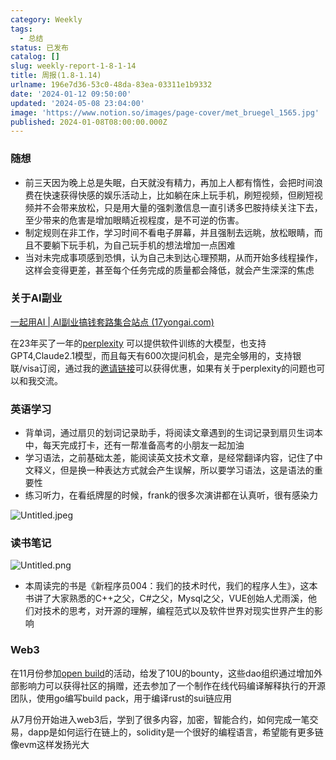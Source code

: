 ```yaml
---
category: Weekly
tags:
  - 总结
status: 已发布
catalog: []
slug: weekly-report-1-8-1-14
title: 周报(1.8-1.14)
urlname: 196e7d36-53c0-48da-83ea-03311e1b9332
date: '2024-01-12 09:50:00'
updated: '2024-05-08 23:04:00'
image: 'https://www.notion.so/images/page-cover/met_bruegel_1565.jpg'
published: 2024-01-08T08:00:00.000Z
---
```


### 随想

- 前三天因为晚上总是失眠，白天就没有精力，再加上人都有惰性，会把时间浪费在快速获得快感的娱乐活动上，比如躺在床上玩手机，刷短视频，但刷短视频并不会带来放松，只是用大量的强刺激信息一直引诱多巴胺持续关注下去，至少带来的危害是增加眼睛近视程度，是不可逆的伤害。
- 制定规则在非工作，学习时间不看电子屏幕，并且强制去远眺，放松眼睛，而且不要躺下玩手机，为自己玩手机的想法增加一点困难
- 当对未完成事项感到恐惧，认为自己未到达心理预期，从而开始多线程操作，这样会变得更差，甚至每个任务完成的质量都会降低，就会产生深深的焦虑

### 关于AI副业


[一起用AI | AI副业搞钱套路集合站点 (17yongai.com)](https://17yongai.com/)


在23年买了一年的[perplexity](https://www.perplexity.ai/) 可以提供软件训练的大模型，也支持GPT4,Claude2.1模型，而且每天有600次提问机会，是完全够用的，支持银联/visa订阅，通过我的[邀请链接](https://perplexity.ai/pro?referral_code=SGJ7X87B)可以获得优惠，如果有关于perplexity的问题也可以和我交流。


### 英语学习

- 背单词，通过扇贝的划词记录助手，将阅读文章遇到的生词记录到扇贝生词本中，每天完成打卡，还有一帮准备高考的小朋友一起加油
- 学习语法，之前基础太差，能阅读英文技术文章，是经常翻译内容，记住了中文释义，但是换一种表达方式就会产生误解，所以要学习语法，这是语法的重要性
- 练习听力，在看纸牌屋的时候，frank的很多次演讲都在认真听，很有感染力

![Untitled.jpeg](https://prod-files-secure.s3.us-west-2.amazonaws.com/5d24fe63-e567-4804-86f9-9fdc62e13082/c33f3733-be40-431e-a494-10399ac86f32/Untitled.jpeg?X-Amz-Algorithm=AWS4-HMAC-SHA256&X-Amz-Content-Sha256=UNSIGNED-PAYLOAD&X-Amz-Credential=ASIAZI2LB466UUNVF7XB%2F20250201%2Fus-west-2%2Fs3%2Faws4_request&X-Amz-Date=20250201T053432Z&X-Amz-Expires=3600&X-Amz-Security-Token=IQoJb3JpZ2luX2VjEMb%2F%2F%2F%2F%2F%2F%2F%2F%2F%2FwEaCXVzLXdlc3QtMiJGMEQCIGKLkQJVO6MxV2QYd5Z3yZBw43rhU809jmCT%2BrMvMX7bAiAzh1SM2%2FciQLZZL45CIVCs9z4VhQUuZh2q1vOgArnOfCqIBAjO%2F%2F%2F%2F%2F%2F%2F%2F%2F%2F8BEAAaDDYzNzQyMzE4MzgwNSIMQ2N212uvvkYuTzQeKtwDzA1GGtb7lCJ4JHn9Ncfhk9uxQFoT2tKS5JtpJ21mFDMz%2B6iHXY%2BIElTobGIy1BxPY7QkQtUIM3s6rtOxaMMfLxlD1JuaWaY%2BaaZSD5Mkc0tvO%2BqIlPcjBHiF8oZFMmaEn7Bm3EnamQzcCBUzlxb%2F2nltCFxZ5PRUwW5%2B%2BK40%2Bpj1YrUkVbS0I0umYchXSuZK47QfUSn6XCI4gtuMIuACcyuwHcZS713a%2FVi2WRWUHr3pbuuIXTXUGkcv%2BkXxKj1xIVhkDRMyctu7Wfdi2E5KyxcaTb0f151yUoEeaNSv%2FzxS6Jthcgye4mIL3xz2rMqLRMam%2Bc%2BbWWtSYARAaiVghFb7527MkiIusGn97qRtQiOi%2Fy8bz6rsg0ZfWfcu1ISVrwUE%2B3FrV2xscXak9ShA0X9XkT7Z7Mzc4PLsO4vnIp7hvr9ac1VjRxhH37thWfcoQVtRR1Nn5jsgVUsjrjZEYGvVit0T1tqrfUey%2F3C5%2FEiW422oVTkmeI5B4GinxYH39Pq3k%2BBhA2a8xWLlAqgHoH%2BxFRHE9srPFMKu0Ks95GlDWdKr6r%2BjL5usR%2FPF4G5TetW%2FHKIXD%2BZi1hhaehkgvLGk%2F8OBtGLMdxa9M46Nbhdi4Zak66dDLU4gKEUw6N32vAY6pgFZroB2CAcxSjIK4yZkywyRq9Q7C4t8XAmnZ%2FKfthOZP0ZcST8lrlRK3M3XahuCgD29EtaNZgCZId51Q6rSW8keIoOW0ThFBB6%2FPcDwMk7W8XsvJ5WBn2mATpm3UIvHR7MhovRuL1bzakvOFyAOzhVNGamkhHnbLVQ9%2BJ4qFV5KGBHD3cpCJ3UEbvf7ILo3wxyBp6KqOPGY9dxbkIpZthf0mM0KNtEW&X-Amz-Signature=2f5cf57cc0d2ffa57cbd1a73fb314c0bba0b6d7757e9a46019d94820772f9249&X-Amz-SignedHeaders=host&x-id=GetObject)


### 读书笔记


![Untitled.png](https://prod-files-secure.s3.us-west-2.amazonaws.com/5d24fe63-e567-4804-86f9-9fdc62e13082/96aa439a-1c95-4054-aa84-ef4e0c8eb5d1/Untitled.png?X-Amz-Algorithm=AWS4-HMAC-SHA256&X-Amz-Content-Sha256=UNSIGNED-PAYLOAD&X-Amz-Credential=ASIAZI2LB466UUNVF7XB%2F20250201%2Fus-west-2%2Fs3%2Faws4_request&X-Amz-Date=20250201T053432Z&X-Amz-Expires=3600&X-Amz-Security-Token=IQoJb3JpZ2luX2VjEMb%2F%2F%2F%2F%2F%2F%2F%2F%2F%2FwEaCXVzLXdlc3QtMiJGMEQCIGKLkQJVO6MxV2QYd5Z3yZBw43rhU809jmCT%2BrMvMX7bAiAzh1SM2%2FciQLZZL45CIVCs9z4VhQUuZh2q1vOgArnOfCqIBAjO%2F%2F%2F%2F%2F%2F%2F%2F%2F%2F8BEAAaDDYzNzQyMzE4MzgwNSIMQ2N212uvvkYuTzQeKtwDzA1GGtb7lCJ4JHn9Ncfhk9uxQFoT2tKS5JtpJ21mFDMz%2B6iHXY%2BIElTobGIy1BxPY7QkQtUIM3s6rtOxaMMfLxlD1JuaWaY%2BaaZSD5Mkc0tvO%2BqIlPcjBHiF8oZFMmaEn7Bm3EnamQzcCBUzlxb%2F2nltCFxZ5PRUwW5%2B%2BK40%2Bpj1YrUkVbS0I0umYchXSuZK47QfUSn6XCI4gtuMIuACcyuwHcZS713a%2FVi2WRWUHr3pbuuIXTXUGkcv%2BkXxKj1xIVhkDRMyctu7Wfdi2E5KyxcaTb0f151yUoEeaNSv%2FzxS6Jthcgye4mIL3xz2rMqLRMam%2Bc%2BbWWtSYARAaiVghFb7527MkiIusGn97qRtQiOi%2Fy8bz6rsg0ZfWfcu1ISVrwUE%2B3FrV2xscXak9ShA0X9XkT7Z7Mzc4PLsO4vnIp7hvr9ac1VjRxhH37thWfcoQVtRR1Nn5jsgVUsjrjZEYGvVit0T1tqrfUey%2F3C5%2FEiW422oVTkmeI5B4GinxYH39Pq3k%2BBhA2a8xWLlAqgHoH%2BxFRHE9srPFMKu0Ks95GlDWdKr6r%2BjL5usR%2FPF4G5TetW%2FHKIXD%2BZi1hhaehkgvLGk%2F8OBtGLMdxa9M46Nbhdi4Zak66dDLU4gKEUw6N32vAY6pgFZroB2CAcxSjIK4yZkywyRq9Q7C4t8XAmnZ%2FKfthOZP0ZcST8lrlRK3M3XahuCgD29EtaNZgCZId51Q6rSW8keIoOW0ThFBB6%2FPcDwMk7W8XsvJ5WBn2mATpm3UIvHR7MhovRuL1bzakvOFyAOzhVNGamkhHnbLVQ9%2BJ4qFV5KGBHD3cpCJ3UEbvf7ILo3wxyBp6KqOPGY9dxbkIpZthf0mM0KNtEW&X-Amz-Signature=7fb5899dee346db8730cf7f87ed48bd3a98e5c66ad67f4e806822198bb83a535&X-Amz-SignedHeaders=host&x-id=GetObject)

- 本周读完的书是《新程序员004：我们的技术时代，我们的程序人生》，这本书讲了大家熟悉的C++之父，C#之父，Mysql之父，VUE创始人尤雨溪，他们对技术的思考，对开源的理解，编程范式以及软件世界对现实世界产生的影响

### Web3


在11月份参加[open build](https://openbuild.xyz/learn/challenges)的活动，给发了10U的bounty，这些dao组织通过增加外部影响力可以获得社区的捐赠，还去参加了一个制作在线代码编译解释执行的开源团队，使用go编写build pack，用于编译rust的sui链应用


从7月份开始进入web3后，学到了很多内容，加密，智能合约，如何完成一笔交易，dapp是如何运行在链上的，solidity是一个很好的编程语言，希望能有更多链像evm这样发扬光大

